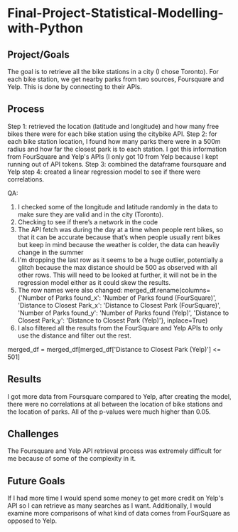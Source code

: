 # Final-Project-Statistical-Modelling-with-Python

## Project/Goals
The goal is to retrieve all the bike stations in a city (I chose Toronto). For each bike station, we get nearby parks from two sources, Foursquare and Yelp. This is done by connecting to their APIs.


## Process
Step 1: retrieved the location (latitude and longitude) and how many free bikes there were for each bike station using the citybike API.
Step 2: for each bike station location, I found how many parks there were in a 500m radius and how far the closest park is to each station. I got this information from FourSquare and Yelp's APIs (I only got 10 from Yelp because I kept running out of API tokens. 
Step 3: combined the dataframe foursquare and Yelp
step 4: created a linear regression model to see if there were correlations.

QA: 
1. I checked some of the longitude and latitude randomly in the data to make sure they are valid and in the city (Toronto).
2. Checking to see if there’s a network in the code
4. The API fetch was during the day at a time when people rent bikes, so that it can be accurate because that’s when people usually rent bikes but keep in mind because the weather is colder, the data can heavily change in the summer
5. I'm dropping the last row as it seems to be a huge outlier, potentially a glitch because the max distance should be 500 as observed with all other rows. This will need to be looked at further, it will not be in the regression model either as it could skew the results.
6. The row names were also changed:
merged_df.rename(columns={'Number of Parks found_x': 'Number of Parks found (FourSquare)', 'Distance to Closest Park_x': 'Distance to Closest Park (FourSquare)', 'Number of Parks found_y': 'Number of Parks found (Yelp)', 'Distance to Closest Park_y': 'Distance to Closest Park (Yelp)'}, inplace=True)
7. I also filtered all the results from the FourSquare and Yelp APIs to only use the distance and filter out the rest. 

merged_df = merged_df[merged_df['Distance to Closest Park (Yelp)'] <= 501] 


## Results
I got more data from Foursquare compared to Yelp, after creating the model, there were no correlations at all between the location of bike stations and the location of parks. All of the p-values were much higher than 0.05.

## Challenges 
The Foursquare and Yelp API retrieval process was extremely difficult for me because of some of the complexity in it. 

## Future Goals
If I had more time I would spend some money to get more credit on Yelp's API so I can retrieve as many searches as I want. Additionally, I would examine more comparisons of what kind of data comes from FourSquare as opposed to Yelp.  
